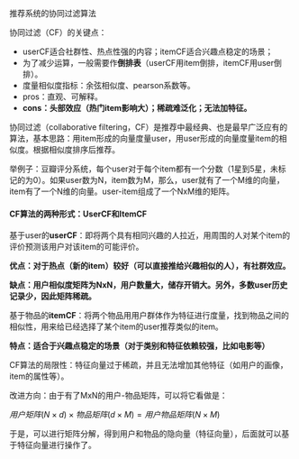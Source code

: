 推荐系统的协同过滤算法

协同过滤（CF）的关键点：

-   userCF适合社群性、热点性强的内容；itemCF适合兴趣点稳定的场景；
-   为了减少运算，一般需要作**倒排表**（userCF用item倒排，itemCF用user倒排）。
-   度量相似度指标：余弦相似度、pearson系数等。
-   pros：直观、可解释。
-   **cons：头部效应（热门item影响大）；稀疏难泛化；无法加特征。**

协同过滤（collaborative filtering，CF）是推荐中最经典、也是最早广泛应有的算法，基本思路：用item形成的向量度量user，用user形成的向量度量item的相似度。根据相似度排序后推荐。

举例子：豆瓣评分系统，每个user对于每个item都有一个分数（1星到5星，未标记的为0）。如果user数为N，item数为M，那么，user就有了一个M维的向量，item有了一个N维的向量。user-item组成了一个NxM维的矩阵。



#### CF算法的两种形式：UserCF和ItemCF

基于user的**userCF**：即将两个具有相同兴趣的人拉近，用周围的人对某个item的评价预测该用户对该item的可能评价。

**优点：对于热点（新的item）较好（可以直接推给兴趣相似的人），有社群效应。**

**缺点：用户相似度矩阵为NxN，用户数量大，储存开销大。另外，多数user历史记录少，因此矩阵稀疏。**

基于物品的**itemCF**：将两个物品用用户群体作为特征进行度量，找到物品之间的相似性，用来给已经选择了某个item的user推荐类似的item。

**特点：适合于兴趣点稳定的场景（对于类别和特征依赖较强，比如电影等）**



CF算法的局限性：特征向量过于稀疏，并且无法增加其他特征（如用户的画像，item的属性等）。

改进方向：由于有了MxN的用户-物品矩阵，可以将它看做是：

$用户矩阵(N\times d) \times 物品矩阵(d\times M) = 用户物品矩阵(N\times M)$

于是，可以进行矩阵分解，得到用户和物品的隐向量（特征向量），后面就可以基于特征向量进行操作了。